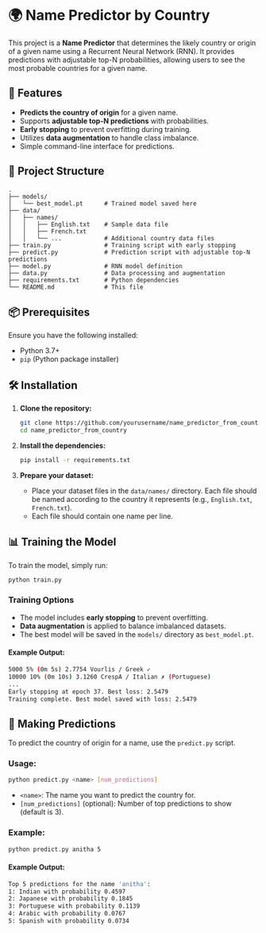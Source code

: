 
# 🌍 Name Predictor by Country

This project is a **Name Predictor** that determines the likely country or origin of a given name using a Recurrent Neural Network (RNN). It provides predictions with adjustable top-N probabilities, allowing users to see the most probable countries for a given name.

## 🚀 Features

- **Predicts the country of origin** for a given name.
- Supports **adjustable top-N predictions** with probabilities.
- **Early stopping** to prevent overfitting during training.
- Utilizes **data augmentation** to handle class imbalance.
- Simple command-line interface for predictions.

## 📂 Project Structure

```plaintext
.
├── models/
│   └── best_model.pt      # Trained model saved here
├── data/
│   ├── names/
│   │   ├── English.txt    # Sample data file
│   │   ├── French.txt
│   │   └── ...            # Additional country data files
├── train.py               # Training script with early stopping
├── predict.py             # Prediction script with adjustable top-N predictions
├── model.py               # RNN model definition
├── data.py                # Data processing and augmentation
├── requirements.txt       # Python dependencies
└── README.md              # This file
```

## 📦 Prerequisites

Ensure you have the following installed:

- Python 3.7+
- `pip` (Python package installer)

## 🛠️ Installation

1. **Clone the repository:**

   ```bash
   git clone https://github.com/yourusername/name_predictor_from_country.git
   cd name_predictor_from_country
   ```

2. **Install the dependencies:**

   ```bash
   pip install -r requirements.txt
   ```

3. **Prepare your dataset:**

   - Place your dataset files in the `data/names/` directory. Each file should be named according to the country it represents (e.g., `English.txt`, `French.txt`).
   - Each file should contain one name per line.

## 📊 Training the Model

To train the model, simply run:

```bash
python train.py
```

### Training Options

- The model includes **early stopping** to prevent overfitting.
- **Data augmentation** is applied to balance imbalanced datasets.
- The best model will be saved in the `models/` directory as `best_model.pt`.

#### Example Output:

```bash
5000 5% (0m 5s) 2.7754 Vourlis / Greek ✓
10000 10% (0m 10s) 3.1260 CrespA / Italian ✗ (Portuguese)
...
Early stopping at epoch 37. Best loss: 2.5479
Training complete. Best model saved with loss: 2.5479
```

## 🔮 Making Predictions

To predict the country of origin for a name, use the `predict.py` script.

### Usage:

```bash
python predict.py <name> [num_predictions]
```

- `<name>`: The name you want to predict the country for.
- `[num_predictions]` (optional): Number of top predictions to show (default is 3).

### Example:

```bash
python predict.py anitha 5
```

#### Example Output:

```bash
Top 5 predictions for the name 'anitha':
1: Indian with probability 0.4597
2: Japanese with probability 0.1845
3: Portuguese with probability 0.1139
4: Arabic with probability 0.0767
5: Spanish with probability 0.0734
```
